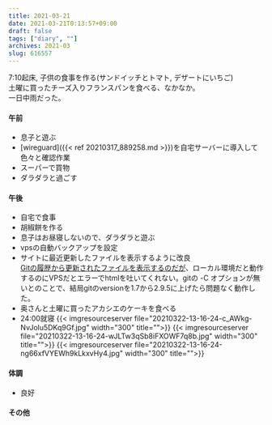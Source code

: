 ```yaml
---
title: 2021-03-21
date: 2021-03-21T0:13:57+09:00
draft: false
tags: ["diary", ""]
archives: 2021-03
slug: 616557
---
```

7:10起床, 子供の食事を作る(サンドイッチとトマト, デザートにいちご)  
土曜に買ったチーズ入りフランスパンを食べる、なかなか。  
一日中雨だった。
#### 午前
- 息子と遊ぶ
- [wireguard]({{< ref 20210317_889258.md >}})を自宅サーバーに導入して色々と確認作業
- スーパーで買物
- ダラダラと過ごす
#### 午後
- 自宅で食事
- 胡椒餅を作る
- 息子はお昼寝しないので、ダラダラと遊ぶ
- vpsの自動バックアップを設定
- サイトに最近更新したファイルを表示するように改良  
[Gitの履歴から更新されたファイルを表示するのだが](https://maku77.github.io/hugo/list/recents.html)、ローカル環境だと動作するのにVPSだとエラーでhtmlを吐いてくれない。gitの -C オプションが無いとのことで、結局gitのversionを1.7から2.9.5に上げたら問題なく動作した。
- 奥さんと土曜に買ったアカシエのケーキを食べる
- 24:00就寝
{{< imgresourceserver file="20210322-13-16-24-c_AWkg-NvJolu5DKq9Gf.jpg" width="300" title="">}}
{{< imgresourceserver file="20210322-13-16-24-wJLTw3qSb8iFXOWF7q8b.jpg" width="300" title="">}}
{{< imgresourceserver file="20210322-13-16-24-ng66xfVYEWh9kLkxvHy4.jpg" width="300" title="">}}
#### 体調
- 良好
#### その他
